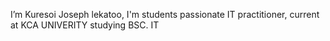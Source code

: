    I’m Kuresoi Joseph lekatoo,
 I'm students passionate IT practitioner, current at KCA UNIVERITY studying BSC. IT


<!---
Kuresoi/Kuresoi is a ✨ special ✨ repository because its `README.md` (this file) appears on your GitHub profile.
You can click the Preview link to take a look at your changes.
--->
